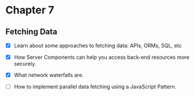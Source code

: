 # Chapter 7

## Fetching Data

- [x] Learn about some approaches to fetching data: APIs, ORMs, SQL, etc

- [x] How Server Components can help you access back-end resources more securely.

- [x] What network waterfalls are.

- [ ] How to implement parallel data fetching using a JavaScript Pattern.